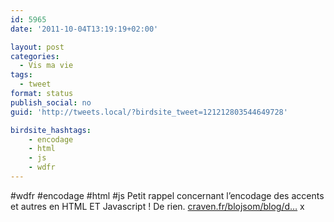 ```yaml
---
id: 5965
date: '2011-10-04T13:19:19+02:00'

layout: post
categories:
  - Vis ma vie
tags:
  - tweet
format: status
publish_social: no
guid: 'http://tweets.local/?birdsite_tweet=121212803544649728'

birdsite_hashtags:
    - encodage
    - html
    - js
    - wdfr
---
```


\#wdfr #encodage #html #js Petit rappel concernant l’encodage des accents et autres en HTML ET Javascript ! De rien. [craven.fr/blojsom/blog/d…](http://www.craven.fr/blojsom/blog/default/Work/Programming/2007/07/04/Tableau-des-accents-pour-JavaScript-et-HTML.html) x